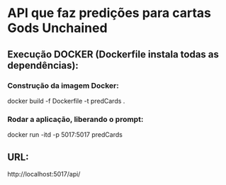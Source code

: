 API que faz predições para cartas Gods Unchained
================================================

## Execução DOCKER (Dockerfile instala todas as dependências):
### Construção da imagem Docker:
docker build -f Dockerfile -t predCards .

### Rodar a aplicação, liberando o prompt:
docker run -itd -p 5017:5017 predCards

## URL:
http://localhost:5017/api/
